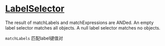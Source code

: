 # [LabelSelector](https://kubernetes.io/docs/reference/kubernetes-api/common-definitions/label-selector/)

The result of matchLabels and matchExpressions are ANDed.
An empty label selector matches all objects.
A null label selector matches no objects.

`matchLabels` 匹配label键值对
